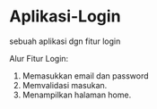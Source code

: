 # Aplikasi-Login
sebuah aplikasi dgn fitur login

Alur Fitur Login:
1. Memasukkan email dan password
2. Memvalidasi masukan.
3. Menampilkan halaman home.

